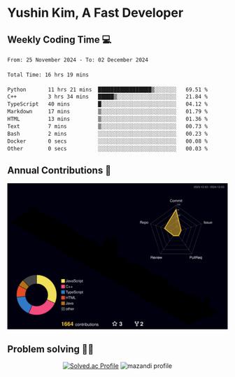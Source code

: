 # Yushin Kim, A Fast Developer

## Weekly Coding Time 💻

<!--START_SECTION:waka-->

```txt
From: 25 November 2024 - To: 02 December 2024

Total Time: 16 hrs 19 mins

Python       11 hrs 21 mins  █████████████████▒░░░░░░░   69.51 %
C++          3 hrs 34 mins   █████▒░░░░░░░░░░░░░░░░░░░   21.84 %
TypeScript   40 mins         █░░░░░░░░░░░░░░░░░░░░░░░░   04.12 %
Markdown     17 mins         ▒░░░░░░░░░░░░░░░░░░░░░░░░   01.79 %
HTML         13 mins         ▒░░░░░░░░░░░░░░░░░░░░░░░░   01.36 %
Text         7 mins          ▒░░░░░░░░░░░░░░░░░░░░░░░░   00.73 %
Bash         2 mins          ░░░░░░░░░░░░░░░░░░░░░░░░░   00.23 %
Docker       0 secs          ░░░░░░░░░░░░░░░░░░░░░░░░░   00.08 %
Other        0 secs          ░░░░░░░░░░░░░░░░░░░░░░░░░   00.03 %
```

<!--END_SECTION:waka-->

## Annual Contributions 🏃

![](./profile-3d-contrib/profile-night-rainbow.svg)

## Problem solving 👨‍💻

<div align="center">

[![Solved.ac Profile](http://mazassumnida.wtf/api/v2/generate_badge?boj=kys010306)](https://solved.ac/kys010306)
![mazandi profile](http://mazandi.herokuapp.com/api?handle=kys010306&theme=dark)

</div>

